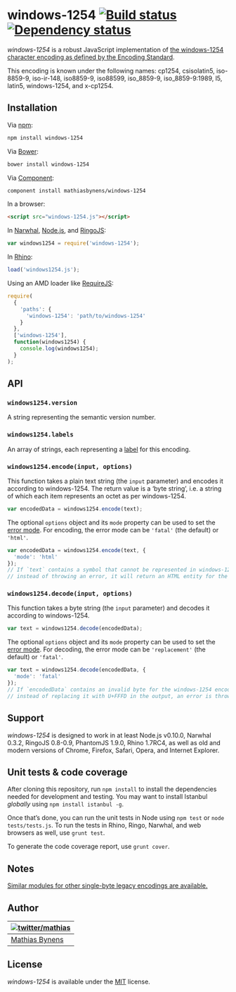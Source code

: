 # windows-1254 [![Build status](https://travis-ci.org/mathiasbynens/windows-1254.svg?branch=master)](https://travis-ci.org/mathiasbynens/windows-1254) [![Dependency status](https://gemnasium.com/mathiasbynens/windows-1254.svg)](https://gemnasium.com/mathiasbynens/windows-1254)

_windows-1254_ is a robust JavaScript implementation of [the windows-1254 character encoding as defined by the Encoding Standard](http://encoding.spec.whatwg.org/#windows-1254).

This encoding is known under the following names: cp1254, csisolatin5, iso-8859-9, iso-ir-148, iso8859-9, iso88599, iso_8859-9, iso_8859-9:1989, l5, latin5, windows-1254, and x-cp1254.

## Installation

Via [npm](http://npmjs.org/):

```bash
npm install windows-1254
```

Via [Bower](http://bower.io/):

```bash
bower install windows-1254
```

Via [Component](https://github.com/component/component):

```bash
component install mathiasbynens/windows-1254
```

In a browser:

```html
<script src="windows-1254.js"></script>
```

In [Narwhal](http://narwhaljs.org/), [Node.js](http://nodejs.org/), and [RingoJS](http://ringojs.org/):

```js
var windows1254 = require('windows-1254');
```

In [Rhino](http://www.mozilla.org/rhino/):

```js
load('windows1254.js');
```

Using an AMD loader like [RequireJS](http://requirejs.org/):

```js
require(
  {
    'paths': {
      'windows-1254': 'path/to/windows-1254'
    }
  },
  ['windows-1254'],
  function(windows1254) {
    console.log(windows1254);
  }
);
```

## API

### `windows1254.version`

A string representing the semantic version number.

### `windows1254.labels`

An array of strings, each representing a [label](http://encoding.spec.whatwg.org/#label) for this encoding.

### `windows1254.encode(input, options)`

This function takes a plain text string (the `input` parameter) and encodes it according to windows-1254. The return value is a ‘byte string’, i.e. a string of which each item represents an octet as per windows-1254.

```js
var encodedData = windows1254.encode(text);
```

The optional `options` object and its `mode` property can be used to set the [error mode](http://encoding.spec.whatwg.org/#error-mode). For encoding, the error mode can be `'fatal'` (the default) or `'html'`.

```js
var encodedData = windows1254.encode(text, {
  'mode': 'html'
});
// If `text` contains a symbol that cannot be represented in windows-1254,
// instead of throwing an error, it will return an HTML entity for the symbol.
```

### `windows1254.decode(input, options)`

This function takes a byte string (the `input` parameter) and decodes it according to windows-1254.

```js
var text = windows1254.decode(encodedData);
```

The optional `options` object and its `mode` property can be used to set the [error mode](http://encoding.spec.whatwg.org/#error-mode). For decoding, the error mode can be `'replacement'` (the default) or `'fatal'`.

```js
var text = windows1254.decode(encodedData, {
  'mode': 'fatal'
});
// If `encodedData` contains an invalid byte for the windows-1254 encoding,
// instead of replacing it with U+FFFD in the output, an error is thrown.
```

## Support

_windows-1254_ is designed to work in at least Node.js v0.10.0, Narwhal 0.3.2, RingoJS 0.8-0.9, PhantomJS 1.9.0, Rhino 1.7RC4, as well as old and modern versions of Chrome, Firefox, Safari, Opera, and Internet Explorer.

## Unit tests & code coverage

After cloning this repository, run `npm install` to install the dependencies needed for development and testing. You may want to install Istanbul _globally_ using `npm install istanbul -g`.

Once that’s done, you can run the unit tests in Node using `npm test` or `node tests/tests.js`. To run the tests in Rhino, Ringo, Narwhal, and web browsers as well, use `grunt test`.

To generate the code coverage report, use `grunt cover`.

## Notes

[Similar modules for other single-byte legacy encodings are available.](https://www.npmjs.org/browse/keyword/legacy-encoding)

## Author

| [![twitter/mathias](https://gravatar.com/avatar/24e08a9ea84deb17ae121074d0f17125?s=70)](https://twitter.com/mathias "Follow @mathias on Twitter") |
|---|
| [Mathias Bynens](http://mathiasbynens.be/) |

## License

_windows-1254_ is available under the [MIT](http://mths.be/mit) license.
